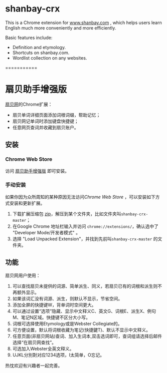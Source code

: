 shanbay-crx
===========
This is a Chrome extension for www.shanbay.com , which helps users learn English much more conveniently and more efficiently. 

Basic features include:

- Definition and etymology.
- Shortcuts on shanbay.com.
- Wordlist collection on any websites.

===========

扇贝助手增强版
=======

[扇贝网](http://www.shanbay.com)的Chrome扩展：

- 扇贝单词详细页面添加词根词缀，帮助记忆；
- 扇贝网记单词时添加键盘快捷键；
- 任意网页查词并收藏到扇贝账户。

## 安装

### Chrome Web Store
访问 [扇贝助手增强版](https://chrome.google.com/webstore/detail/aibonellgbdkldghjgbnapgjblebfkbl/) 即可安装。

### 手动安装
如果你因为众所周知的某种原因无法访问*Chrome Web Store* ，可以安装如下方式安装和更新扩展。

1. 下载扩展压缩包 [zip](https://codeload.github.com/jinntrance/shanbay-crx/zip/master)，解压到某个文件夹，比如文件夹叫`shanbay-crx-master`；
2. 在Google Chrome 地址栏输入并访问 `chrome://extensions/`，确认选中了 "Developer Mode/开发者模式" 。
3. 选择 "Load Unpacked Extension"，并找到先前叫`shanbay-crx-master` 的文件夹。

## 功能

扇贝网用户使用：

1. 可以查找扇贝未提供的词源、简单派生、同义，若扇贝已有的词根和派生则不再额外显示。
2. 如果该词汇没有词源、派生，则默认不显示，节省空间。  
3. 添加全屏的快捷键W，背单词时空间更大。
4. 可以通过设置“选项”隐藏、显示中文释义C、英文G、词根E、派生X、例句M、笔记N区域。快捷键不区分大小写。
5. 词根可选择使用Etymology或是Webster Collegiate的。
6. 可方便设置，默认将词根收藏为笔记(快捷鍵T)、默认不显示中文释义。
7. 任意页面(非扇贝网站)查词、加入生词本,双击选词即可，查词组请选择后邮件选择“在扇贝网查找”。
8. 可选加入Webster全英文释义。
9. UJKL分別對对应1234选项，I太简单，O忘记。

热忱欢迎有兴趣者一起完善。






